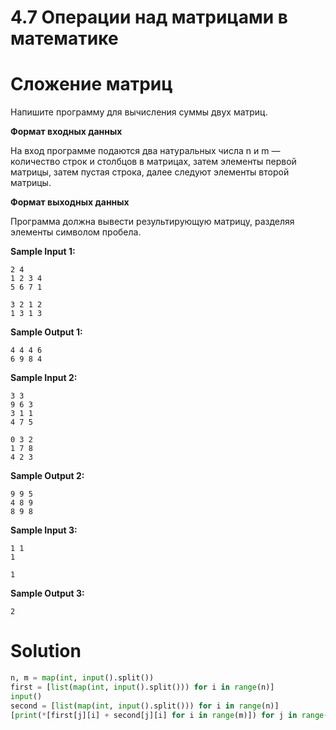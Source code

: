 # 4.7 Операции над матрицами в математике

# Сложение матриц

Напишите программу для вычисления суммы двух матриц.

**Формат входных данных**

На вход программе подаются два натуральных числа n и m — количество строк и столбцов в матрицах, затем элементы первой
матрицы, затем пустая строка, далее следуют элементы второй матрицы.

**Формат выходных данных**

Программа должна вывести результирующую матрицу, разделяя элементы символом пробела.

**Sample Input 1:**

```
2 4
1 2 3 4
5 6 7 1

3 2 1 2
1 3 1 3
```

**Sample Output 1:**

```
4 4 4 6
6 9 8 4
```

**Sample Input 2:**

```
3 3
9 6 3
3 1 1
4 7 5

0 3 2
1 7 8
4 2 3
```

**Sample Output 2:**

```
9 9 5
4 8 9
8 9 8
```

**Sample Input 3:**

```
1 1
1

1
```

**Sample Output 3:**

```
2
```

# Solution

```python
n, m = map(int, input().split())
first = [list(map(int, input().split())) for i in range(n)]
input()
second = [list(map(int, input().split())) for i in range(n)]
[print(*[first[j][i] + second[j][i] for i in range(m)]) for j in range(n)]
```